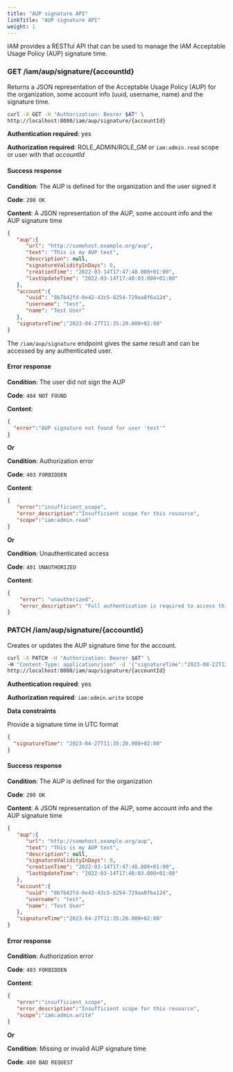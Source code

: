 ```yaml
---
title: "AUP signature API"
linkTitle: "AUP signature API"
weight: 1
---
```


IAM provides a RESTful API that can be used to manage the IAM Acceptable Usage Policy (AUP) signature time.

### GET /iam/aup/signature/{accountId}

Returns a JSON representation of the Acceptable Usage Policy (AUP) for the
organization, some account info (uuid, username, name) and the signature time.

```bash
curl -X GET -H "Authorization: Bearer $AT" \
http://localhost:8080/iam/aup/signature/{accountId}
```

**Authentication required**: yes

**Authorization required**: ROLE\_ADMIN/ROLE\_GM or `iam:admin.read` scope or user with that _accountId_

#### Success response

**Condition**: The AUP is defined for the organization and the user signed it

**Code**: `200 OK`

**Content**: A JSON representation of the AUP, some account info and the AUP signature time

```json
{
   "aup":{
      "url": "http://somehost.example.org/aup",
      "text": "This is my AUP text",
      "description": null,
      "signatureValidityInDays": 0,
      "creationTime": "2022-03-14T17:47:48.000+01:00",
      "lastUpdateTime": "2022-03-14T17:48:03.000+01:00"
   },
   "account":{
      "uuid": "8b7b42fd-0e42-43c5-8254-729aa8f6a12d",
      "username": "test",
      "name": "Test User"
   },
   "signatureTime":"2023-04-27T11:35:20.000+02:00"
}
```

The `/iam/aup/signature` endpoint gives the same result and can be accessed by any authenticated user.

#### Error response

**Condition**: The user did not sign the AUP

**Code**: `404 NOT FOUND`

**Content**: 

```json
{
  "error":"AUP signature not found for user 'test'"
}
```

**Or**

**Condition**: Authorization error

**Code**: `403 FORBIDDEN`

**Content**: 

```json
{
   "error":"insufficient_scope",
   "error_description":"Insufficient scope for this resource",
   "scope":"iam:admin.read"
}
```

**Or**

**Condition**: Unauthenticated access 

**Code**: `401 UNAUTHORIZED`

**Content**:

```json
{
    "error": "unauthorized",
    "error_description": "Full authentication is required to access this resource"
}
```

### PATCH /iam/aup/signature/{accountId}

Creates or updates the AUP signature time for the account.

```bash
curl -X PATCH -H "Authorization: Bearer $AT" \
-H "Content-Type: application/json" -d '{"signatureTime":"2023-08-22T12:28:01.627+02:00"}' \
http://localhost:8080/iam/aup/signature/{accountId}
```

**Authentication required**: yes

**Authorization required**: `iam:admin.write` scope

**Data constraints**

Provide a signature time in UTC format 

```json
{
  "signatureTime": "2023-04-27T11:35:20.000+02:00"
}
```

#### Success response

**Condition**: The AUP is defined for the organization

**Code**: `200 OK`

**Content**: A JSON representation of the AUP, some account info and the AUP signature time

```json
{
   "aup":{
      "url": "http://somehost.example.org/aup",
      "text": "This is my AUP text",
      "description": null,
      "signatureValidityInDays": 0,
      "creationTime": "2022-03-14T17:47:48.000+01:00",
      "lastUpdateTime": "2022-03-14T17:48:03.000+01:00"
   },
   "account":{
      "uuid": "8b7b42fd-0e42-43c5-8254-729aa8f6a12d",
      "username": "test",
      "name": "Test User"
   },
   "signatureTime":"2023-04-27T11:35:20.000+02:00"
}
```

#### Error response

**Condition**: Authorization error

**Code**: `403 FORBIDDEN`

**Content**: 

```json
{
   "error":"insufficient_scope",
   "error_description":"Insufficient scope for this resource",
   "scope":"iam:admin.write"
}
```

**Or**

**Condition**:  Missing or invalid AUP signature time

**Code**: `400 BAD REQUEST`
